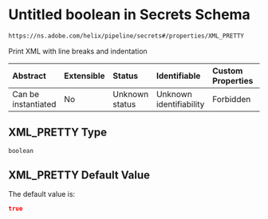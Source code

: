 # Untitled boolean in Secrets Schema

```txt
https://ns.adobe.com/helix/pipeline/secrets#/properties/XML_PRETTY
```

Print XML with line breaks and indentation

| Abstract            | Extensible | Status         | Identifiable            | Custom Properties | Additional Properties | Access Restrictions | Defined In                                                          |
| :------------------ | :--------- | :------------- | :---------------------- | :---------------- | :-------------------- | :------------------ | :------------------------------------------------------------------ |
| Can be instantiated | No         | Unknown status | Unknown identifiability | Forbidden         | Allowed               | none                | [secrets.schema.json\*](secrets.schema.json "open original schema") |

## XML\_PRETTY Type

`boolean`

## XML\_PRETTY Default Value

The default value is:

```json
true
```

